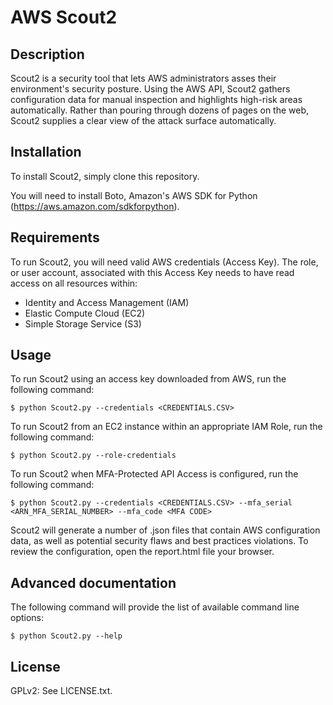 AWS Scout2
==========

## Description

Scout2 is a security tool that lets AWS administrators asses their environment's
security posture. Using the AWS API, Scout2 gathers configuration data for manual
inspection and highlights high-risk areas automatically. Rather than pouring
through dozens of pages on the web, Scout2 supplies a clear view of the attack
surface automatically.

## Installation

To install Scout2, simply clone this repository.

You will need to install Boto, Amazon's AWS SDK for Python (https://aws.amazon.com/sdkforpython).

## Requirements

To run Scout2, you will need valid AWS credentials (Access Key). The role, or user account, associated with this Access Key needs to have read access on all resources within:

* Identity and Access Management (IAM)
* Elastic Compute Cloud (EC2)
* Simple Storage Service (S3)

## Usage

To run Scout2 using an access key downloaded from AWS, run the following command:

    $ python Scout2.py --credentials <CREDENTIALS.CSV>

To run Scout2 from an EC2 instance within an appropriate IAM Role, run the following command:

    $ python Scout2.py --role-credentials

To run Scout2 when MFA-Protected API Access is configured, run the following command:

    $ python Scout2.py --credentials <CREDENTIALS.CSV> --mfa_serial <ARN_MFA_SERIAL_NUMBER> --mfa_code <MFA CODE>

Scout2 will generate a number of .json files that contain AWS configuration data, as well as potential security flaws and best practices violations. To review the configuration, open the report.html file your browser.

## Advanced documentation

The following command will provide the list of available command line options:

    $ python Scout2.py --help

## License

GPLv2: See LICENSE.txt.
